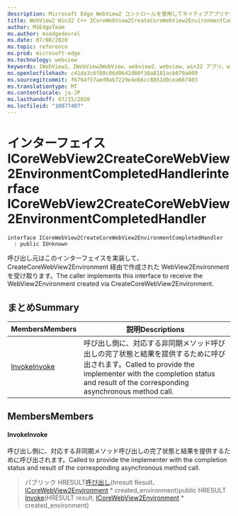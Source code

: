 ```yaml
---
description: Microsoft Edge WebView2 コントロールを使用してネイティブアプリケーションに web 技術 (HTML、CSS、JavaScript) を埋め込む
title: WebView2 Win32 C++ ICoreWebView2CreateCoreWebView2EnvironmentCompletedHandler
author: MSEdgeTeam
ms.author: msedgedevrel
ms.date: 07/08/2020
ms.topic: reference
ms.prod: microsoft-edge
ms.technology: webview
keywords: IWebView2、IWebView2WebView、webview2、webview、win32 アプリ、win32、edge、ICoreWebView2、ICoreWebView2Controller、browser control、edge html、ICoreWebView2CreateCoreWebView2EnvironmentCompletedHandler
ms.openlocfilehash: c41da3c6f88c06d0642d00f38a8181acb079a009
ms.sourcegitcommit: f6764f57aed9ab7229e4eb6cc8851d0cea667403
ms.translationtype: MT
ms.contentlocale: ja-JP
ms.lasthandoff: 07/15/2020
ms.locfileid: "10877407"
---
```

# <span data-ttu-id="74b12-104">インターフェイス ICoreWebView2CreateCoreWebView2EnvironmentCompletedHandler</span><span class="sxs-lookup"><span data-stu-id="74b12-104">interface ICoreWebView2CreateCoreWebView2EnvironmentCompletedHandler</span></span> 

```
interface ICoreWebView2CreateCoreWebView2EnvironmentCompletedHandler
  : public IUnknown
```

<span data-ttu-id="74b12-105">呼び出し元はこのインターフェイスを実装して、CreateCoreWebView2Environment 経由で作成された WebView2Environment を受け取ります。</span><span class="sxs-lookup"><span data-stu-id="74b12-105">The caller implements this interface to receive the WebView2Environment created via CreateCoreWebView2Environment.</span></span>

## <span data-ttu-id="74b12-106">まとめ</span><span class="sxs-lookup"><span data-stu-id="74b12-106">Summary</span></span>

 <span data-ttu-id="74b12-107">Members</span><span class="sxs-lookup"><span data-stu-id="74b12-107">Members</span></span>                        | <span data-ttu-id="74b12-108">説明</span><span class="sxs-lookup"><span data-stu-id="74b12-108">Descriptions</span></span>
--------------------------------|---------------------------------------------
[<span data-ttu-id="74b12-109">Invoke</span><span class="sxs-lookup"><span data-stu-id="74b12-109">Invoke</span></span>](#invoke) | <span data-ttu-id="74b12-110">呼び出し側に、対応する非同期メソッド呼び出しの完了状態と結果を提供するために呼び出されます。</span><span class="sxs-lookup"><span data-stu-id="74b12-110">Called to provide the implementer with the completion status and result of the corresponding asynchronous method call.</span></span>

## <span data-ttu-id="74b12-111">Members</span><span class="sxs-lookup"><span data-stu-id="74b12-111">Members</span></span>

#### <span data-ttu-id="74b12-112">Invoke</span><span class="sxs-lookup"><span data-stu-id="74b12-112">Invoke</span></span> 

<span data-ttu-id="74b12-113">呼び出し側に、対応する非同期メソッド呼び出しの完了状態と結果を提供するために呼び出されます。</span><span class="sxs-lookup"><span data-stu-id="74b12-113">Called to provide the implementer with the completion status and result of the corresponding asynchronous method call.</span></span>

> <span data-ttu-id="74b12-114">パブリック HRESULT[呼び出し](#invoke)(hresult Result、 [ICoreWebView2Environment](icorewebview2environment.md) \* created_environment)</span><span class="sxs-lookup"><span data-stu-id="74b12-114">public HRESULT [Invoke](#invoke)(HRESULT result, [ICoreWebView2Environment](icorewebview2environment.md) \* created_environment)</span></span>

